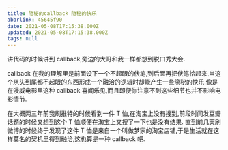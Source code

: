 ```yaml
---
title: 隐秘的callback 隐秘的快乐
abbrlink: 45645f90
date: 2021-05-08T17:15:38.000Z
updated: 2021-05-08T17:15:38.000Z
tags: null
---
```


讲代码的时候讲到 callback,旁边的大哥和我一样都想到脱口秀大会.

callback 在我的理解里是前面设下一个不起眼的伏笔,到后面再把伏笔拾起来,当这个从头到尾都不起眼的东西形成一个融洽的逻辑时却能产生一些隐秘的快乐.像是在漫威电影里这种 callback 喜闻乐见,而且即便你注意不到这些细节也并不影响电影情节.

在大概两三年前我刷推特的时候看到一件 T 恤,在淘宝上没有搜到,前段时间发豆瓣话题的时候又想到这个 T 恤顺便在淘宝上又搜了一下也是没有结果.
直到前几天刷微博的时候终于发现了这件 T 恤是来自一个叫做梦家的淘宝店铺,于是生活就在这样莫名的契机里得到融洽,这也算是一种 callback 吧.
